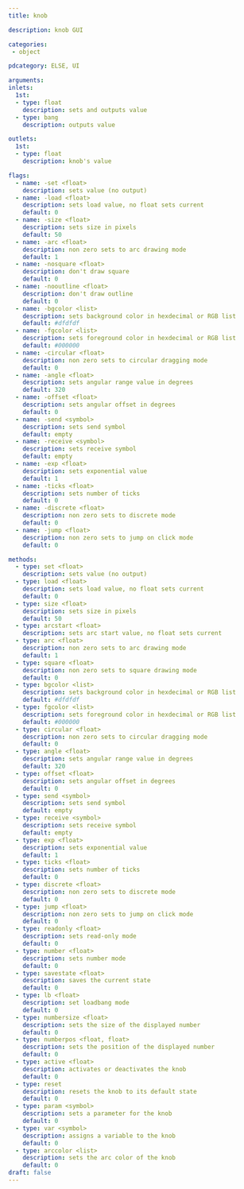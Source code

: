 ```yaml
---
title: knob

description: knob GUI

categories:
 - object

pdcategory: ELSE, UI

arguments:
inlets:
  1st:
  - type: float
    description: sets and outputs value
  - type: bang
    description: outputs value

outlets:
  1st:
  - type: float
    description: knob's value

flags:
  - name: -set <float>
    description: sets value (no output)
  - name: -load <float>
    description: sets load value, no float sets current
    default: 0
  - name: -size <float>
    description: sets size in pixels
    default: 50
  - name: -arc <float>
    description: non zero sets to arc drawing mode
    default: 1
  - name: -nosquare <float>
    description: don't draw square
    default: 0
  - name: -nooutline <float>
    description: don't draw outline
    default: 0
  - name: -bgcolor <list>
    description: sets background color in hexdecimal or RGB list
    default: #dfdfdf
  - name: -fgcolor <list>
    description: sets foreground color in hexdecimal or RGB list
    default: #000000
  - name: -circular <float>
    description: non zero sets to circular dragging mode
    default: 0
  - name: -angle <float>
    description: sets angular range value in degrees
    default: 320
  - name: -offset <float>
    description: sets angular offset in degrees
    default: 0
  - name: -send <symbol>
    description: sets send symbol
    default: empty
  - name: -receive <symbol>
    description: sets receive symbol
    default: empty
  - name: -exp <float>
    description: sets exponential value
    default: 1
  - name: -ticks <float>
    description: sets number of ticks
    default: 0
  - name: -discrete <float>
    description: non zero sets to discrete mode
    default: 0
  - name: -jump <float>
    description: non zero sets to jump on click mode
    default: 0

methods:
  - type: set <float>
    description: sets value (no output)
  - type: load <float>
    description: sets load value, no float sets current
    default: 0
  - type: size <float>
    description: sets size in pixels
    default: 50
  - type: arcstart <float>
    description: sets arc start value, no float sets current
  - type: arc <float>
    description: non zero sets to arc drawing mode
    default: 1
  - type: square <float>
    description: non zero sets to square drawing mode
    default: 0
  - type: bgcolor <list>
    description: sets background color in hexdecimal or RGB list
    default: #dfdfdf
  - type: fgcolor <list>
    description: sets foreground color in hexdecimal or RGB list
    default: #000000
  - type: circular <float>
    description: non zero sets to circular dragging mode
    default: 0
  - type: angle <float>
    description: sets angular range value in degrees
    default: 320
  - type: offset <float>
    description: sets angular offset in degrees
    default: 0
  - type: send <symbol>
    description: sets send symbol
    default: empty
  - type: receive <symbol>
    description: sets receive symbol
    default: empty
  - type: exp <float>
    description: sets exponential value
    default: 1
  - type: ticks <float>
    description: sets number of ticks
    default: 0
  - type: discrete <float>
    description: non zero sets to discrete mode
    default: 0
  - type: jump <float>
    description: non zero sets to jump on click mode
    default: 0
  - type: readonly <float>
    description: sets read-only mode
    default: 0
  - type: number <float>
    description: sets number mode
    default: 0
  - type: savestate <float>
    description: saves the current state
    default: 0
  - type: lb <float>
    description: set loadbang mode
    default: 0
  - type: numbersize <float>
    description: sets the size of the displayed number
    default: 0
  - type: numberpos <float, float>
    description: sets the position of the displayed number
    default: 0
  - type: active <float>
    description: activates or deactivates the knob
    default: 0
  - type: reset
    description: resets the knob to its default state
    default: 0
  - type: param <symbol>
    description: sets a parameter for the knob
    default: 0
  - type: var <symbol>
    description: assigns a variable to the knob
    default: 0
  - type: arccolor <list>
    description: sets the arc color of the knob
    default: 0
draft: false
---
```

